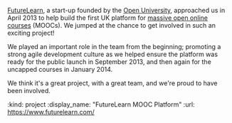 [FutureLearn][], a start-up founded by the [Open University][], approached us in April 2013 to help build the first UK platform for [massive open online courses][MOOC] (MOOCs). We jumped at the chance to get involved in such an exciting project!

We played an important role in the team from the beginning; promoting a strong agile development culture as we helped ensure the platform was ready for the public launch in September 2013, and then again for the uncapped courses in January 2014.

We think it's a great project, with a great team, and we're proud to have been involved.

[Open University]: http://www.open.ac.uk/
[FutureLearn]: https://www.futurelearn.com/
[MOOC]: http://en.wikipedia.org/wiki/Massive_open_online_course

:kind: project
:display_name: "FutureLearn MOOC Platform"
:url: https://www.futurelearn.com/
